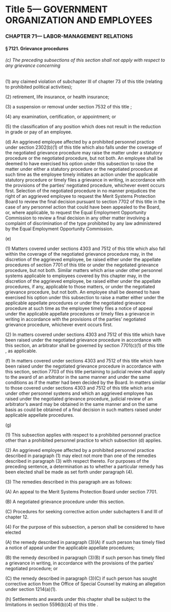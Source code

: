 
# Title 5— GOVERNMENT ORGANIZATION AND EMPLOYEES
### CHAPTER 71— LABOR-MANAGEMENT RELATIONS
#### § 7121. Grievance procedures
###### (c) The preceding subsections of this section shall not apply with respect to any grievance concerning

(1) any claimed violation of subchapter III of chapter 73 of this title (relating to prohibited political activities);

(2) retirement, life insurance, or health insurance;

(3) a suspension or removal under section 7532 of this title ;

(4) any examination, certification, or appointment; or

(5) the classification of any position which does not result in the reduction in grade or pay of an employee.

(d) An aggrieved employee affected by a prohibited personnel practice under section 2302(b)(1) of this title which also falls under the coverage of the negotiated grievance procedure may raise the matter under a statutory procedure or the negotiated procedure, but not both. An employee shall be deemed to have exercised his option under this subsection to raise the matter under either a statutory procedure or the negotiated procedure at such time as the employee timely initiates an action under the applicable statutory procedure or timely files a grievance in writing, in accordance with the provisions of the parties’ negotiated procedure, whichever event occurs first. Selection of the negotiated procedure in no manner prejudices the right of an aggrieved employee to request the Merit Systems Protection Board to review the final decision pursuant to section 7702 of this title in the case of any personnel action that could have been appealed to the Board, or, where applicable, to request the Equal Employment Opportunity Commission to review a final decision in any other matter involving a complaint of discrimination of the type prohibited by any law administered by the Equal Employment Opportunity Commission.

(e)

(1) Matters covered under sections 4303 and 7512 of this title which also fall within the coverage of the negotiated grievance procedure may, in the discretion of the aggrieved employee, be raised either under the appellate procedures of section 7701 of this title or under the negotiated grievance procedure, but not both. Similar matters which arise under other personnel systems applicable to employees covered by this chapter may, in the discretion of the aggrieved employee, be raised either under the appellate procedures, if any, applicable to those matters, or under the negotiated grievance procedure, but not both. An employee shall be deemed to have exercised his option under this subsection to raise a matter either under the applicable appellate procedures or under the negotiated grievance procedure at such time as the employee timely files a notice of appeal under the applicable appellate procedures or timely files a grievance in writing in accordance with the provisions of the parties’ negotiated grievance procedure, whichever event occurs first.

(2) In matters covered under sections 4303 and 7512 of this title which have been raised under the negotiated grievance procedure in accordance with this section, an arbitrator shall be governed by section 7701(c)(1) of this title , as applicable.

(f) In matters covered under sections 4303 and 7512 of this title which have been raised under the negotiated grievance procedure in accordance with this section, section 7703 of this title pertaining to judicial review shall apply to the award of an arbitrator in the same manner and under the same conditions as if the matter had been decided by the Board. In matters similar to those covered under sections 4303 and 7512 of this title which arise under other personnel systems and which an aggrieved employee has raised under the negotiated grievance procedure, judicial review of an arbitrator’s award may be obtained in the same manner and on the same basis as could be obtained of a final decision in such matters raised under applicable appellate procedures.

(g)

(1) This subsection applies with respect to a prohibited personnel practice other than a prohibited personnel practice to which subsection (d) applies.

(2) An aggrieved employee affected by a prohibited personnel practice described in paragraph (1) may elect not more than one of the remedies described in paragraph (3) with respect thereto. For purposes of the preceding sentence, a determination as to whether a particular remedy has been elected shall be made as set forth under paragraph (4).

(3) The remedies described in this paragraph are as follows:

(A) An appeal to the Merit Systems Protection Board under section 7701.

(B) A negotiated grievance procedure under this section.

(C) Procedures for seeking corrective action under subchapters II and III of chapter 12.

(4) For the purpose of this subsection, a person shall be considered to have elected

(A) the remedy described in paragraph (3)(A) if such person has timely filed a notice of appeal under the applicable appellate procedures;

(B) the remedy described in paragraph (3)(B) if such person has timely filed a grievance in writing, in accordance with the provisions of the parties’ negotiated procedure; or

(C) the remedy described in paragraph (3)(C) if such person has sought corrective action from the Office of Special Counsel by making an allegation under section 1214(a)(1).

(h) Settlements and awards under this chapter shall be subject to the limitations in section 5596(b)(4) of this title .
